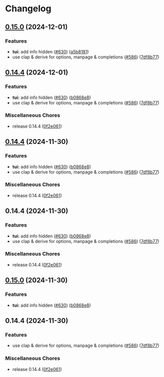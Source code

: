 # Changelog



## [0.15.0](https://github.com/skim-rs/skim/compare/v0.14.4...v0.15.0) (2024-12-01)


### Features

* **tui:** add info hidden ([#630](https://github.com/skim-rs/skim/issues/630)) ([a5b8181](https://github.com/skim-rs/skim/commit/a5b81818d6eb8bfe4c2ceeed3b4cc6e22cc95731))
* use clap & derive for options, manpage & completions ([#586](https://github.com/skim-rs/skim/issues/586)) ([7df8b77](https://github.com/skim-rs/skim/commit/7df8b77739ae5a05e8cd87bff905ee091e5afd7f))

## [0.14.4](https://github.com/skim-rs/skim/compare/v0.14.4...v0.14.4) (2024-12-01)


### Features

* **tui:** add info hidden ([#630](https://github.com/skim-rs/skim/issues/630)) ([b0868e8](https://github.com/skim-rs/skim/commit/b0868e849a64265618696c071b963b89577f46cd))
* use clap & derive for options, manpage & completions ([#586](https://github.com/skim-rs/skim/issues/586)) ([7df8b77](https://github.com/skim-rs/skim/commit/7df8b77739ae5a05e8cd87bff905ee091e5afd7f))


### Miscellaneous Chores

* release 0.14.4 ([0f2e061](https://github.com/skim-rs/skim/commit/0f2e0612522c8d046af1f283f264ee6af76b9232))

## [0.14.4](https://github.com/skim-rs/skim/compare/v0.14.4...v0.14.4) (2024-11-30)


### Features

* **tui:** add info hidden ([#630](https://github.com/skim-rs/skim/issues/630)) ([b0868e8](https://github.com/skim-rs/skim/commit/b0868e849a64265618696c071b963b89577f46cd))
* use clap & derive for options, manpage & completions ([#586](https://github.com/skim-rs/skim/issues/586)) ([7df8b77](https://github.com/skim-rs/skim/commit/7df8b77739ae5a05e8cd87bff905ee091e5afd7f))


### Miscellaneous Chores

* release 0.14.4 ([0f2e061](https://github.com/skim-rs/skim/commit/0f2e0612522c8d046af1f283f264ee6af76b9232))

## 0.14.4 (2024-11-30)


### Features

* **tui:** add info hidden ([#630](https://github.com/skim-rs/skim/issues/630)) ([b0868e8](https://github.com/skim-rs/skim/commit/b0868e849a64265618696c071b963b89577f46cd))
* use clap & derive for options, manpage & completions ([#586](https://github.com/skim-rs/skim/issues/586)) ([7df8b77](https://github.com/skim-rs/skim/commit/7df8b77739ae5a05e8cd87bff905ee091e5afd7f))


### Miscellaneous Chores

* release 0.14.4 ([0f2e061](https://github.com/skim-rs/skim/commit/0f2e0612522c8d046af1f283f264ee6af76b9232))

## [0.15.0](https://github.com/skim-rs/skim/compare/xtask-v0.14.4...xtask-v0.15.0) (2024-11-30)


### Features

* **tui:** add info hidden ([#630](https://github.com/skim-rs/skim/issues/630)) ([b0868e8](https://github.com/skim-rs/skim/commit/b0868e849a64265618696c071b963b89577f46cd))

## 0.14.4 (2024-11-30)


### Features

* use clap & derive for options, manpage & completions ([#586](https://github.com/skim-rs/skim/issues/586)) ([7df8b77](https://github.com/skim-rs/skim/commit/7df8b77739ae5a05e8cd87bff905ee091e5afd7f))


### Miscellaneous Chores

* release 0.14.4 ([0f2e061](https://github.com/skim-rs/skim/commit/0f2e0612522c8d046af1f283f264ee6af76b9232))
